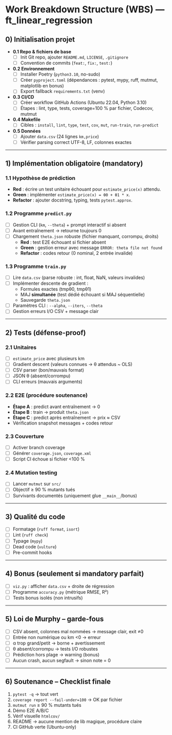 # Work Breakdown Structure (WBS) — ft_linear_regression

## 0) Initialisation projet
- **0.1 Repo & fichiers de base**
  - [ ] Init Git repo, ajouter `README.md`, `LICENSE`, `.gitignore`
  - [ ] Convention de commits (`feat:`, `fix:`, `test:`)
- **0.2 Environnement**
  - [ ] Installer Poetry (`python3.10`, no-sudo)
  - [ ] Créer `pyproject.toml` (dépendances : pytest, mypy, ruff, mutmut, matplotlib en bonus)
  - [ ] Export fallback `requirements.txt` (venv)
- **0.3 CI/CD**
  - [ ] Créer workflow GitHub Actions (Ubuntu 22.04, Python 3.10)
  - [ ] Étapes : lint, type, tests, coverage=100 % par fichier, Codecov, mutmut
- **0.4 Makefile**
  - [ ] Cibles : `install`, `lint`, `type`, `test`, `cov`, `mut`, `run-train`, `run-predict`
- **0.5 Données**
  - [ ] Ajouter `data.csv` (24 lignes `km,price`)
  - [ ] Vérifier parsing correct UTF-8, LF, colonnes exactes

---

## 1) Implémentation obligatoire (mandatory)

### 1.1 Hypothèse de prédiction
- **Red** : écrire un test unitaire échouant pour `estimate_price(x)` attendu.
- **Green** : implémenter `estimate_price(x) = θ0 + θ1 * x`.
- **Refactor** : ajouter docstring, typing, tests `pytest.approx`.

### 1.2 Programme `predict.py`
- [ ] Gestion CLI (`km`, `--theta`) + prompt interactif si absent
- [ ] Avant entraînement → retourne toujours 0
- [ ] Chargement `theta.json` robuste (fichier manquant, corrompu, droits)  
  - **Red** : test E2E échouant si fichier absent
  - **Green** : gestion erreur avec message `ERROR: theta file not found`
  - **Refactor** : codes retour (0 nominal, 2 entrée invalide)

### 1.3 Programme `train.py`
- [ ] Lire `data.csv` (parse robuste : int, float, NaN, valeurs invalides)
- [ ] Implémenter descente de gradient :
  - Formules exactes (tmpθ0, tmpθ1)
  - MAJ **simultanée** (test dédié échouant si MAJ séquentielle)
  - Sauvegarde `theta.json`
- [ ] Paramètres CLI : `--alpha`, `--iters`, `--theta`
- [ ] Gestion erreurs I/O CSV + message clair

---

## 2) Tests (défense-proof)

### 2.1 Unitaires
- [ ] `estimate_price` avec plusieurs km
- [ ] Gradient descent (valeurs connues → θ attendus ~ OLS)
- [ ] CSV parser (bon/mauvais format)
- [ ] JSON θ (absent/corrompu)
- [ ] CLI erreurs (mauvais arguments)

### 2.2 E2E (procédure soutenance)
- **Étape A** : predict avant entraînement → 0  
- **Étape B** : train → produit `theta.json`  
- **Étape C** : predict après entraînement → prix ≈ CSV  
- Vérification snapshot messages + codes retour

### 2.3 Couverture
- [ ] Activer branch coverage
- [ ] Générer `coverage.json`, `coverage.xml`
- [ ] Script CI échoue si fichier <100 %

### 2.4 Mutation testing
- [ ] Lancer `mutmut` sur `src/`
- [ ] Objectif ≥ 90 % mutants tués
- [ ] Survivants documentés (uniquement glue `__main__`/bonus)

---

## 3) Qualité du code
- [ ] Formatage (`ruff format`, `isort`)
- [ ] Lint (`ruff check`)
- [ ] Typage (`mypy`)
- [ ] Dead code (`vulture`)
- [ ] Pre-commit hooks

---

## 4) Bonus (seulement si mandatory parfait)
- [ ] `viz.py` : afficher `data.csv` + droite de régression
- [ ] Programme `accuracy.py` (métrique RMSE, R²)
- [ ] Tests bonus isolés (non intrusifs)

---

## 5) Loi de Murphy – garde-fous
- [ ] CSV absent, colonnes mal nommées → message clair, exit ≠0
- [ ] Entrée non numérique ou km <0 → erreur
- [ ] α trop grand/petit → borne + avertissement
- [ ] θ absent/corrompu → tests I/O robustes
- [ ] Prédiction hors plage → warning (bonus)
- [ ] Aucun crash, aucun segfault → sinon note = 0

---

## 6) Soutenance – Checklist finale
1. `pytest -q` → tout vert
2. `coverage report --fail-under=100` → OK par fichier
3. `mutmut run` ≥ 90 % mutants tués
4. Démo E2E A/B/C
5. Vérif visuelle `htmlcov/`
6. README → aucune mention de lib magique, procédure claire
7. CI GitHub verte (Ubuntu-only)
